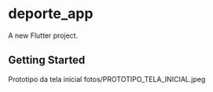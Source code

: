 # deporte_app

A new Flutter project.

## Getting Started

Prototipo da tela inicial 
fotos/PROTOTIPO_TELA_INICIAL.jpeg
